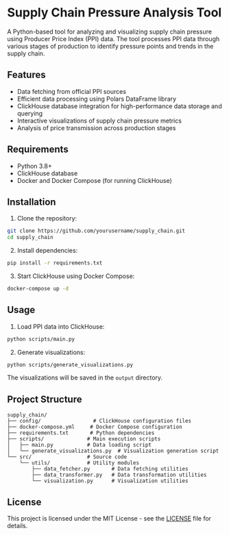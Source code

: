# Supply Chain Pressure Analysis Tool

A Python-based tool for analyzing and visualizing supply chain pressure using Producer Price Index (PPI) data. The tool processes PPI data through various stages of production to identify pressure points and trends in the supply chain.

## Features

- Data fetching from official PPI sources
- Efficient data processing using Polars DataFrame library
- ClickHouse database integration for high-performance data storage and querying
- Interactive visualizations of supply chain pressure metrics
- Analysis of price transmission across production stages

## Requirements

- Python 3.8+
- ClickHouse database
- Docker and Docker Compose (for running ClickHouse)

## Installation

1. Clone the repository:
```bash
git clone https://github.com/yourusername/supply_chain.git
cd supply_chain
```

2. Install dependencies:
```bash
pip install -r requirements.txt
```

3. Start ClickHouse using Docker Compose:
```bash
docker-compose up -d
```

## Usage

1. Load PPI data into ClickHouse:
```bash
python scripts/main.py
```

2. Generate visualizations:
```bash
python scripts/generate_visualizations.py
```

The visualizations will be saved in the `output` directory.

## Project Structure

```
supply_chain/
├── config/                 # ClickHouse configuration files
├── docker-compose.yml     # Docker Compose configuration
├── requirements.txt       # Python dependencies
├── scripts/              # Main execution scripts
│   ├── main.py           # Data loading script
│   └── generate_visualizations.py  # Visualization generation script
└── src/                  # Source code
    └── utils/            # Utility modules
        ├── data_fetcher.py       # Data fetching utilities
        ├── data_transformer.py   # Data transformation utilities
        └── visualization.py      # Visualization utilities
```

## License

This project is licensed under the MIT License - see the [LICENSE](LICENSE) file for details. 